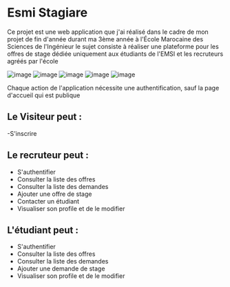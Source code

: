 # Esmi Stagiare
Ce projet est une web application que j'ai réalisé dans le cadre de mon projet de fin d'année durant ma 3ème année à l'École Marocaine des Sciences de l'Ingénieur
le sujet consiste à réaliser une plateforme pour les offres de stage dédiée uniquement aux étudiants de l'EMSI et les recruteurs agréés par l'école

![image](https://user-images.githubusercontent.com/65473179/167274436-0b1bff4a-f614-4dd9-bff5-8999b3b52172.png)
![image](https://user-images.githubusercontent.com/65473179/167274935-a66c099b-647d-4379-9c88-ee8df66b6d83.png)
![image](https://user-images.githubusercontent.com/65473179/167274946-4515fbe9-f80f-40b6-911f-fa3361b4c96b.png)
![image](https://user-images.githubusercontent.com/65473179/167274931-de304666-7b04-4077-a279-547e2d176875.png)
![image](https://user-images.githubusercontent.com/65473179/167274951-eb229ad7-13ba-4e32-acb3-5e76da94c64a.png)


Chaque action de l'application nécessite une authentification, sauf la page d'accueil qui est publique  

## Le Visiteur peut : 
-S'inscrire

## Le recruteur peut : 
- S'authentifier
- Consulter la liste des offres
- Consulter la liste des demandes
- Ajouter une offre de stage
- Contacter un étudiant
- Visualiser son profile et de le modifier

## L'étudiant peut : 
- S'authentifier
- Consulter la liste des offres
- Consulter la liste des demandes
- Ajouter une demande de stage
- Visualiser son profile et de le modifier
